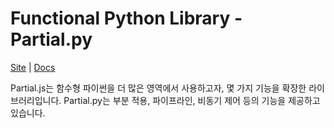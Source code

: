 # Functional Python Library - Partial.py

[Site](https://marpple.github.io/partial.py/) | [Docs](https://marpple.github.io/partial.py/docs)

Partial.js는 함수형 파이썬을 더 많은 영역에서 사용하고자, 몇 가지 기능을 확장한 라이브러리입니다. Partial.py는 부분 적용, 파이프라인, 비동기 제어 등의 기능을 제공하고 있습니다.